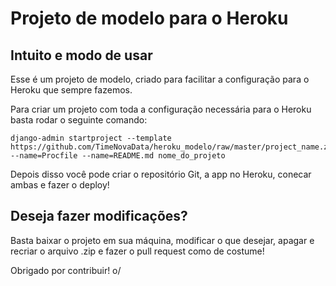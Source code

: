 # Projeto de modelo para o Heroku
## Intuito e modo de usar
Esse é um projeto de modelo, criado para facilitar a configuração para o Heroku que sempre fazemos.

Para criar um projeto com toda a configuração necessária para o Heroku basta rodar o seguinte comando:

```shell
django-admin startproject --template https://github.com/TimeNovaData/heroku_modelo/raw/master/project_name.zip --name=Procfile --name=README.md nome_do_projeto
```

Depois disso você pode criar o repositório Git, a app no Heroku, conecar ambas e fazer o deploy!

## Deseja fazer modificações?
Basta baixar o projeto em sua máquina, modificar o que desejar, apagar e recriar o arquivo .zip e fazer o pull request como de costume!

Obrigado por contribuir! o/